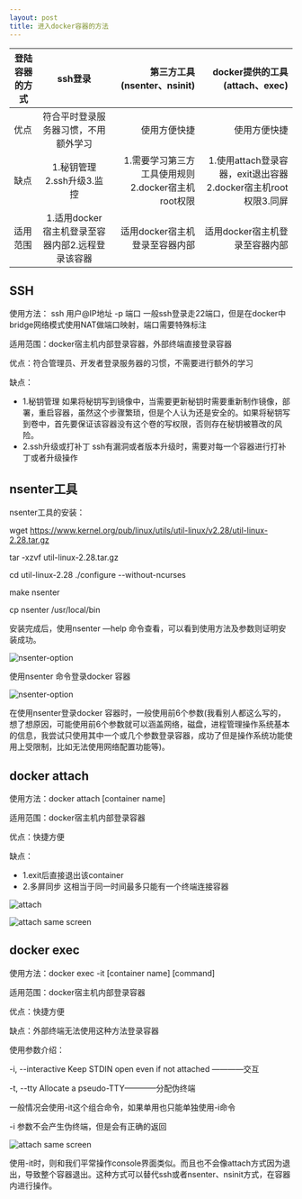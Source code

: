 ```yaml
---
layout: post
title: 进入docker容器的方法
---
```


|  登陆容器的方式 | ssh登录|第三方工具(nsenter、nsinit)|docker提供的工具(attach、exec)|
| ------------- |:-------------:| -----:| -----: |
| 优点 | 符合平时登录服务器习惯，不用额外学习| 使用方便快捷 | 使用方便快捷     |
| 缺点           | 1.秘钥管理2.ssh升级3.监控 | 1.需要学习第三方工具使用规则2.docker宿主机root权限|1.使用attach登录容器，exit退出容器2.docker宿主机root权限3.同屏|
| 适用范围       | 1.适用docker宿主机登录至容器内部2.远程登录该容器       |适用docker宿主机登录至容器内部| 适用docker宿主机登录至容器内部|


## SSH

使用方法： ssh 用户@IP地址 -p 端口
一般ssh登录走22端口，但是在docker中bridge网络模式使用NAT做端口映射，端口需要特殊标注

适用范围：docker宿主机内部登录容器，外部终端直接登录容器

优点：符合管理员、开发者登录服务器的习惯，不需要进行额外的学习

缺点：
- 1.秘钥管理
如果将秘钥写到镜像中，当需要更新秘钥时需要重新制作镜像，部署，重启容器，虽然这个步骤繁琐，但是个人认为还是安全的。如果将秘钥写到卷中，首先要保证该容器没有这个卷的写权限，否则存在秘钥被篡改的风险。
- 2.ssh升级或打补丁
ssh有漏洞或者版本升级时，需要对每一个容器进行打补丁或者升级操作

## nsenter工具

nsenter工具的安装：

wget https://www.kernel.org/pub/linux/utils/util-linux/v2.28/util-linux-2.28.tar.gz

tar -xzvf util-linux-2.28.tar.gz

cd util-linux-2.28
./configure --without-ncurses

make nsenter

cp nsenter /usr/local/bin

安装完成后，使用nsenter —help 命令查看，可以看到使用方法及参数则证明安装成功。

![nsenter-option]({{site.baseurl}}/images/enter-docker/nsenter-option.png)

使用nsenter 命令登录docker 容器

![nsenter-option]({{site.baseurl}}/images/enter-docker/nsenter.png)

在使用nsenter登录docker 容器时，一般使用前6个参数(我看别人都这么写的，想了想原因，可能使用前6个参数就可以涵盖网络，磁盘，进程管理操作系统基本的信息，我尝试只使用其中一个或几个参数登录容器，成功了但是操作系统功能使用上受限制，比如无法使用网络配置功能等)。

## docker attach

使用方法：docker attach  [container name]

适用范围：docker宿主机内部登录容器
          
优点：快捷方便
       
缺点：
- 1.exit后直接退出该container
- 2.多屏同步 这相当于同一时间最多只能有一个终端连接容器

![attach]({{site.baseurl}}/images/enter-docker/attach.png)

![attach same screen]({{site.baseurl}}/images/enter-docker/attach-same-screen.png)

## docker exec
使用方法：docker exec -it [container name] [command]

适用范围：docker宿主机内部登录容器

优点：快捷方便

缺点：外部终端无法使用这种方法登录容器

使用参数介绍：

-i, --interactive               Keep STDIN open even if not attached ————交互

-t, --tty                        Allocate a pseudo-TTY————分配伪终端

一般情况会使用-it这个组合命令，如果单用也只能单独使用-i命令

-i 参数不会产生伪终端，但是会有正确的返回

![attach same screen]({{site.baseurl}}/images/enter-docker/exec.png)

使用-it时，则和我们平常操作console界面类似。而且也不会像attach方式因为退出，导致整个容器退出。这种方式可以替代ssh或者nsenter、nsinit方式，在容器内进行操作。

